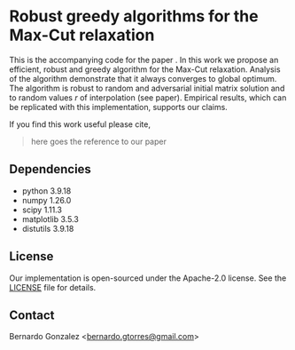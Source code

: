 # Robust greedy algorithms for the Max-Cut relaxation
This is the accompanying code for the paper . In this work we propose an efficient, robust and greedy algorithm for the Max-Cut relaxation. Analysis of the algorithm demonstrate that it always converges to global optimum. The algorithm is robust to random and adversarial initial matrix solution and to random values $r$ of interpolation (see paper). Empirical results, which can be replicated with this implementation, supports our claims.

If you find this work useful please cite,

> here goes the reference to our paper

## Dependencies
- python 3.9.18
- numpy 1.26.0
- scipy 1.11.3
- matplotlib 3.5.3
- distutils 3.9.18

## License
Our implementation is open-sourced under the Apache-2.0 license. See the [LICENSE](https://github.com/b3r8/robust-greedy-maxcut/blob/main/LICENSE) file for details.

## Contact
Bernardo Gonzalez <[bernardo.gtorres@gmail.com](mailto:bernardo.gtorres@gmail.com)>
